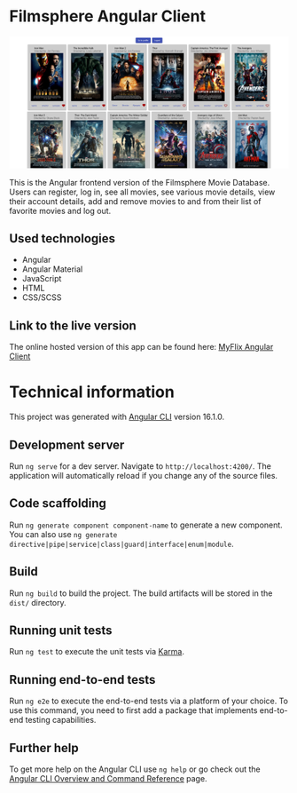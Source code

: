 # Filmsphere Angular Client

![Screenshot](screenshot.png)

This is the Angular frontend version of the Filmsphere Movie Database. Users can register, log in, see all movies, see various movie details, view their account details, add and remove movies to and from their list of favorite movies and log out.

## Used technologies

- Angular
- Angular Material
- JavaScript
- HTML
- CSS/SCSS

## Link to the live version

The online hosted version of this app can be found here: [MyFlix Angular Client](https://schlumen.github.io/myflix-angular-client)

# Technical information

This project was generated with [Angular CLI](https://github.com/angular/angular-cli) version 16.1.0.

## Development server

Run `ng serve` for a dev server. Navigate to `http://localhost:4200/`. The application will automatically reload if you change any of the source files.

## Code scaffolding

Run `ng generate component component-name` to generate a new component. You can also use `ng generate directive|pipe|service|class|guard|interface|enum|module`.

## Build

Run `ng build` to build the project. The build artifacts will be stored in the `dist/` directory.

## Running unit tests

Run `ng test` to execute the unit tests via [Karma](https://karma-runner.github.io).

## Running end-to-end tests

Run `ng e2e` to execute the end-to-end tests via a platform of your choice. To use this command, you need to first add a package that implements end-to-end testing capabilities.

## Further help

To get more help on the Angular CLI use `ng help` or go check out the [Angular CLI Overview and Command Reference](https://angular.io/cli) page.
